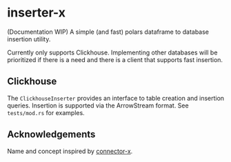 # inserter-x 

(Documentation WIP) A simple (and fast) polars dataframe to database insertion utility.

Currently only supports Clickhouse. Implementing other databases will be prioritized if 
there is a need and there is a client that supports fast insertion.

## Clickhouse

The `ClickhouseInserter` provides an interface to table creation and insertion queries.
Insertion is supported via the ArrowStream format. See `tests/mod.rs` for examples.

## Acknowledgements

Name and concept inspired by [connector-x](https://github.com/sfu-db/connector-x).
